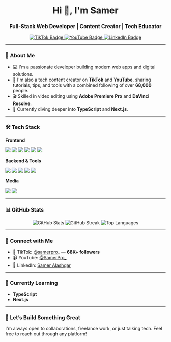 <h1 align="center">Hi 👋, I'm Samer</h1>
<h3 align="center">Full-Stack Web Developer | Content Creator | Tech Educator</h3>

<p align="center">
  <a href="https://www.tiktok.com/@samerpro_" target="_blank">
    <img src="https://img.shields.io/badge/TikTok-%40samerpro_-000?style=for-the-badge&logo=tiktok&logoColor=white" alt="TikTok Badge"/>
  </a>
  <a href="https://www.youtube.com/@SamerPro_" target="_blank">
    <img src="https://img.shields.io/badge/YouTube-%40SamerPro_-FF0000?style=for-the-badge&logo=youtube&logoColor=white" alt="YouTube Badge"/>
  </a>
  <a href="https://www.linkedin.com/in/samer-alashqar-4a4327253" target="_blank">
    <img src="https://img.shields.io/badge/LinkedIn-Samer_Alashqar-0077B5?style=for-the-badge&logo=linkedin&logoColor=white" alt="LinkedIn Badge"/>
  </a>
</p>

---

### 🚀 About Me
- 💻 I'm a passionate developer building modern web apps and digital solutions.
- 📸 I'm also a tech content creator on **TikTok** and **YouTube**, sharing tutorials, tips, and tools with a combined following of over **68,000** people.
- 🎬 Skilled in video editing using **Adobe Premiere Pro** and **DaVinci Resolve**.
- 🌱 Currently diving deeper into **TypeScript** and **Next.js**.

---

### 🛠️ Tech Stack

**Frontend**
<p>
  <img src="https://img.shields.io/badge/HTML5-E34F26?style=flat&logo=html5&logoColor=white"/>
  <img src="https://img.shields.io/badge/CSS3-1572B6?style=flat&logo=css3&logoColor=white"/>
  <img src="https://img.shields.io/badge/Bootstrap-7952B3?style=flat&logo=bootstrap&logoColor=white"/>
  <img src="https://img.shields.io/badge/JavaScript-F7DF1E?style=flat&logo=javascript&logoColor=black"/>
  <img src="https://img.shields.io/badge/jQuery-0769AD?style=flat&logo=jquery&logoColor=white"/>
  <img src="https://img.shields.io/badge/React-61DAFB?style=flat&logo=react&logoColor=black"/>
</p>

**Backend & Tools**
<p>
  <img src="https://img.shields.io/badge/Node.js-339933?style=flat&logo=node.js&logoColor=white"/>
  <img src="https://img.shields.io/badge/Express.js-000000?style=flat&logo=express&logoColor=white"/>
  <img src="https://img.shields.io/badge/MongoDB-47A248?style=flat&logo=mongodb&logoColor=white"/>
  <img src="https://img.shields.io/badge/Postman-FF6C37?style=flat&logo=postman&logoColor=white"/>
  <img src="https://img.shields.io/badge/GCP-4285F4?style=flat&logo=google-cloud&logoColor=white"/>
</p>

**Media**
<p>
  <img src="https://img.shields.io/badge/Adobe%20Premiere%20Pro-9999FF?style=flat&logo=adobepremierepro&logoColor=white"/>
  <img src="https://img.shields.io/badge/DaVinci%20Resolve-1A1A1A?style=flat&logo=blackmagicdesign&logoColor=white"/>
</p>

---

### 📊 GitHub Stats

<p align="center">
  <img src="https://github-readme-stats.vercel.app/api?username=samerpro&show_icons=true&theme=radical&count_private=true" alt="GitHub Stats" />
  <img src="https://github-readme-streak-stats.herokuapp.com/?user=samerpro&theme=radical" alt="GitHub Streak" />
  <img src="https://github-readme-stats.vercel.app/api/top-langs/?username=samerpro&layout=compact&theme=radical" alt="Top Languages" />
</p>

---

### 📱 Connect with Me

- 📲 TikTok: [@samerpro_](https://www.tiktok.com/@samerpro_) — **68K+ followers**
- 📹 YouTube: [@SamerPro_](https://www.youtube.com/@SamerPro_)
- 💼 LinkedIn: [Samer Alashqar](https://www.linkedin.com/in/samer-alashqar-4a4327253)

---

### 🧠 Currently Learning

- **TypeScript**
- **Next.js**

---

### 🤝 Let’s Build Something Great

I'm always open to collaborations, freelance work, or just talking tech. Feel free to reach out through any platform!

